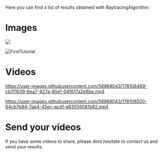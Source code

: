 Here you can find a list of results obtained with RaytracingAlgorithm.

# Images

![](https://user-images.githubusercontent.com/56968043/178108542-38e8da8e-a017-4b7a-96da-0e55b47e8f50.png)

![FirstTutorial](https://user-images.githubusercontent.com/56968043/178108557-1633d152-531a-4311-8eab-3c1f1f516fcb.png)

# Videos

https://user-images.githubusercontent.com/56968043/178108489-cb7f1639-6ea7-427a-85e1-04f617a2e8be.mp4


https://user-images.githubusercontent.com/56968043/178108500-64cb7b94-7ae4-45ec-acd1-e83556081b82.mp4



# Send your videos
If you have some videos to share, please dont hesitate to contact us and send your results.

